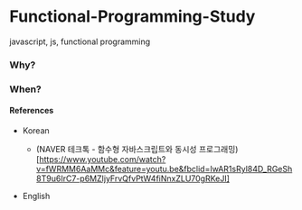 # Functional-Programming-Study
javascript, js, functional programming



### Why?


### When?


#### References
- Korean
  - (NAVER 테크톡 - 함수형 자바스크립트와 동시성 프로그래밍)[https://www.youtube.com/watch?v=fWRMM6AaMMc&feature=youtu.be&fbclid=IwAR1sRyl84D_RGeSh8T9u6IrC7-p6MZIjyFrvQfvPtW4fiNnxZLU70gRKeJI]
  
  
- English
